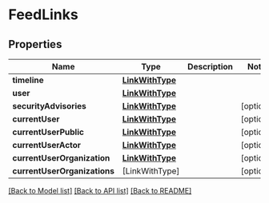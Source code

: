 # FeedLinks

## Properties
Name | Type | Description | Notes
------------ | ------------- | ------------- | -------------
**timeline** | [**LinkWithType**](LinkWithType.md) |  | 
**user** | [**LinkWithType**](LinkWithType.md) |  | 
**securityAdvisories** | [**LinkWithType**](LinkWithType.md) |  | [optional] 
**currentUser** | [**LinkWithType**](LinkWithType.md) |  | [optional] 
**currentUserPublic** | [**LinkWithType**](LinkWithType.md) |  | [optional] 
**currentUserActor** | [**LinkWithType**](LinkWithType.md) |  | [optional] 
**currentUserOrganization** | [**LinkWithType**](LinkWithType.md) |  | [optional] 
**currentUserOrganizations** | [LinkWithType] |  | [optional] 

[[Back to Model list]](../README.md#documentation-for-models) [[Back to API list]](../README.md#documentation-for-api-endpoints) [[Back to README]](../README.md)



